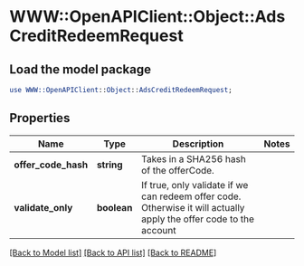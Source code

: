 # WWW::OpenAPIClient::Object::AdsCreditRedeemRequest

## Load the model package
```perl
use WWW::OpenAPIClient::Object::AdsCreditRedeemRequest;
```

## Properties
Name | Type | Description | Notes
------------ | ------------- | ------------- | -------------
**offer_code_hash** | **string** | Takes in a SHA256 hash of the offerCode. | 
**validate_only** | **boolean** | If true, only validate if we can redeem offer code. Otherwise it will actually apply the offer code to the account | 

[[Back to Model list]](../README.md#documentation-for-models) [[Back to API list]](../README.md#documentation-for-api-endpoints) [[Back to README]](../README.md)


